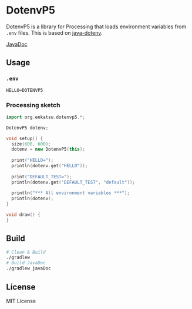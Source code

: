 # DotenvP5 

DotenvP5 is a library for Processing that loads environment variables from `.env` files.
This is based on [java-dotenv](https://github.com/cdimascio/dotenv-java).

[JavaDoc](https://enkatsu.github.io/DotenvP5/javadoc)

## Usage

### `.env`

```env
HELLO=DOTENVP5
```

### Processing sketch

```pde
import org.enkatsu.dotenvp5.*;

DotenvP5 dotenv;

void setup() {
  size(600, 600);
  dotenv = new DotenvP5(this);
  
  print("HELLO=");
  println(dotenv.get("HELLO"));
  
  print("DEFAULT_TEST=");
  println(dotenv.get("DEFAULT_TEST", "default"));
  
  println("*** All environment variables ***");
  println(dotenv);
}

void draw() {
}
```

## Build

```sh
# Clean & Build
./gradlew
# Build JavaDoc
./gradlew javaDoc
```

## License

MIT License
